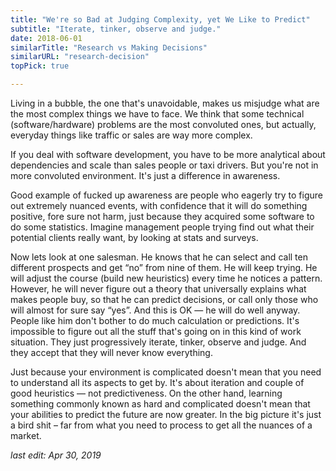 ```yaml
---
title: "We're so Bad at Judging Complexity, yet We Like to Predict"
subtitle: "Iterate, tinker, observe and judge."
date: 2018-06-01
similarTitle: "Research vs Making Decisions"
similarURL: "research-decision"
topPick: true   

---
```


Living in a bubble, the one that's unavoidable, makes us misjudge what are
the most complex things we have to face.
We think that some technical (software/hardware) problems are
the most convoluted ones, but actually, everyday things like traffic or sales are way more complex.

<!--more-->

If you deal with software development, you have to be more analytical about dependencies and scale than sales people or taxi drivers. But you're not in more convoluted environment. It's just a difference in awareness.

Good example of fucked up awareness are people who eagerly try to figure out extremely nuanced events,
with confidence that it will do something positive, fore sure not harm,
just because they acquired some software to do some statistics. Imagine management people trying find out what their potential clients really want, by looking at stats and surveys.

Now lets look at one salesman. He knows that he can select and call ten
different prospects and get “no” from nine of them. He will keep trying. He will
adjust the course (build new heuristics) every time he notices a pattern.
However, he will never figure
out a theory that universally explains what makes people buy, so that he
can predict decisions, or call only those who will almost for sure say “yes”.
And this is OK — he will do well anyway.
People like him don't bother to do much calculation or predictions.
It's impossible to figure out all the stuff
that's going on in this kind of work situation.
They just progressively iterate, tinker, observe and judge.
And they accept that they will never know everything.

Just because your environment is complicated doesn't mean that you need to
understand all its aspects to get by.
It's about iteration and couple of good heuristics — not predictiveness.
On the other hand, learning something commonly known as
hard and complicated doesn't mean that your abilities to predict the future are now greater.
In the big picture it's just a bird shit –
far from what you need to process to get all the nuances of a market.

*last edit: Apr 30, 2019*
